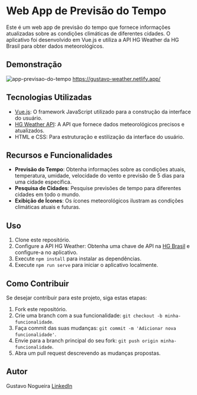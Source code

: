 # Web App de Previsão do Tempo

Este é um web app de previsão do tempo que fornece informações atualizadas sobre as condições climáticas de diferentes cidades. O aplicativo foi desenvolvido em Vue.js e utiliza a API HG Weather da HG Brasil para obter dados meteorológicos.

## Demonstração
![app-previsao-do-tempo](https://github.com/Guu0803/PrevisaoDoTempo/assets/110205737/6ece7d0e-1a6d-4a33-9621-b1d157e578c3)
https://gustavo-weather.netlify.app/

## Tecnologias Utilizadas

- [Vue.js](https://vuejs.org/): O framework JavaScript utilizado para a construção da interface do usuário.
- [HG Weather API](https://hgbrasil.com/apis): A API que fornece dados meteorológicos precisos e atualizados.
- HTML e CSS: Para estruturação e estilização da interface do usuário.

## Recursos e Funcionalidades

- **Previsão do Tempo**: Obtenha informações sobre as condições atuais, temperatura, umidade, velocidade do vento e previsão de 5 dias para uma cidade específica.
- **Pesquisa de Cidades**: Pesquise previsões de tempo para diferentes cidades em todo o mundo.
- **Exibição de Ícones**: Os ícones meteorológicos ilustram as condições climáticas atuais e futuras.

## Uso

1. Clone este repositório.
2. Configure a API HG Weather: Obtenha uma chave de API na [HG Brasil](https://hgbrasil.com/apis) e configure-a no aplicativo.
3. Execute `npm install` para instalar as dependências.
4. Execute `npm run serve` para iniciar o aplicativo localmente.

## Como Contribuir

Se desejar contribuir para este projeto, siga estas etapas:

1. Fork este repositório.
2. Crie uma branch com a sua funcionalidade: `git checkout -b minha-funcionalidade`.
3. Faça commit das suas mudanças: `git commit -m 'Adicionar nova funcionalidade'`.
4. Envie para a branch principal do seu fork: `git push origin minha-funcionalidade`.
5. Abra um pull request descrevendo as mudanças propostas.


## Autor

Gustavo Nogueira
[LinkedIn](https://www.linkedin.com/in/gustavo-henrique-nogueira-deranzani-bicudo-11659a221/)


